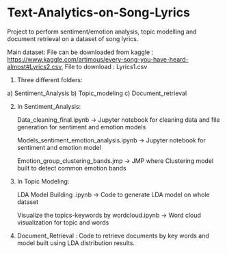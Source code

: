 # Text-Analytics-on-Song-Lyrics
Project to perform sentiment/emotion analysis, topic modelling and document retrieval on a dataset of song lyrics.


Main dataset: File can be downloaded from kaggle : https://www.kaggle.com/artimous/every-song-you-have-heard-almost#Lyrics2.csv, File to download : Lyrics1.csv

1) Three different folders:

 a) Sentiment_Analysis
 b) Topic_modeling 
 c) Document_retrieval

2) In Sentiment_Analysis:

    Data_cleaning_final.ipynb -> Jupyter notebook for cleaning data and file generation for sentiment and emotion models

    Models_sentiment_emotion_analysis.ipynb -> Jupyter notebook for sentiment and emotion model

    Emotion_group_clustering_bands.jmp -> JMP where Clustering model built to detect common emotion bands

3) In Topic Modeling:

    LDA Model Building .ipynb -> Code to generate LDA model on whole dataset

    Visualize the topics-keywords by wordcloud.ipynb -> Word cloud visualization for topic and words

4) Document_Retrieval : Code to retrieve documents by key words and model built using LDA distribution results.
